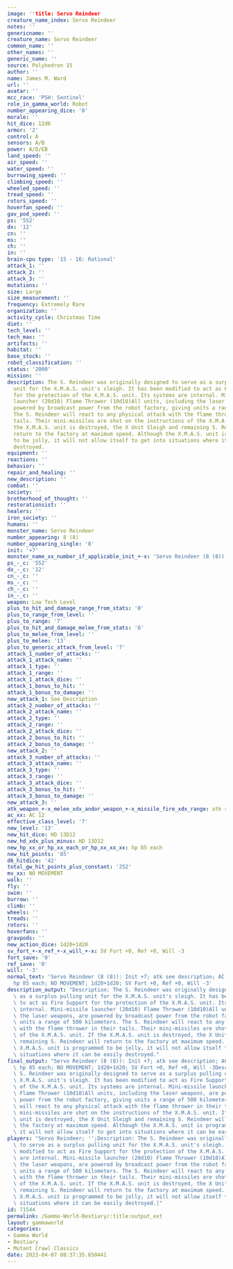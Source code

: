 ```yaml
---
image: ''title: Servo Reindeer
creature_name_index: Servo Reindeer
notes: ''
genericname: ''
creature_name: Servo Reindeer
common_name: ''
other_names: ''
generic_name: ''
source: Polyhedron 15
author: ''
name: James M. Ward
url: ''
avatar: ''
mcc_race: 'PSH: Sentinel'
role_in_gamma_world: Robot
number_appearing_dice: '8'
morale: ''
hit_dice: 12d6
armor: '2'
control: A
sensors: A/B
power: A/D/EB
land_speed: ''
air_speed: ''
water_speed: ''
burrowing_speed: ''
climbing_speed: ''
wheeled_speed: ''
tread_speed: ''
rotors_speed: ''
hoverfan_speed: ''
gav_pod_speed: ''
ps: '552'
dx: '12'
cn: ''
ms: ''
ch: ''
in: ''
brain-cpu type: '15 - 16: Rational'
attack_1: ''
attack_2: ''
attack_3: ''
mutations: ''
size: Large
size_measurement: ''
frequency: Extremely Rare
organization: ''
activity_cycle: Christmas Time
diet: ''
tech_level: ''
tech_max: ''
artifacts: ''
habitat: ''
base_stock: ''
robot_classification: ''
status: '2000'
mission: ''
description: The S. Reindeer was originally designed to serve as a surplus pulling
  unit for the X.M.A.S. unit's sleigh. It has been modified to act as Fire Support
  for the protection of the X.M.A.S. unit. Its systems are internal. Mini-missile
  launcher (20d10) Flame Thrower (10d10)All units, including the laser weapons, are
  powered by broadcast power from the robot factory, giving units a range of 500 kilometers.
  The S. Reindeer will react to any physical attack with the flame thrower in their
  tails. Their mini-missiles are shot on the instructions of the X.M.A.S. unit. If
  the X.M.A.S. unit is destroyed, the X Unit Sleigh and remaining S. Reindeer will
  return to the factory at maximum speed. Although the X.M.A.S. unit is programmed
  to be jolly, it will not allow itself to get into situations where it can be easily
  destroyed.
equipment: ''
reactions: ''
behavior: ''
repair_and_healing: ''
new_description: ''
combat: ''
society: ''
brotherhood_of_thought: ''
restorationsist: ''
healers: ''
iron_society: ''
humans: ''
monster_name: Servo Reindeer
number_appearing: 8 (8)
number_appearing_single: '8'
init: '+7'
monster_name_xx_number_if_applicable_init_+-x: 'Servo Reindeer (8 (8)): Init +7'
ps_-_c: '552'
dx_-_c: '12'
cn_-_c: ''
ms_-_c: ''
ch_-_c: ''
in_-_c: ''
weapon: Low Tech Level
plus_to_hit_and_damage_range_from_stats: '0'
plus_to_range_from_level: ''
plus_to_range: '7'
plus_to_hit_and_damage_melee_from_stats: '6'
plus_to_melee_from_level: ''
plus_to_melee: '13'
plus_to_generic_attack_from_level: '7'
attack_1_number_of_attacks: ''
attack_1_attack_name: ''
attack_1_type: ''
attack_1_range: ''
attack_1_attack_dice: ''
attack_1_bonus_to_hit: ''
attack_1_bonus_to_damage: ''
new_attack_1: See Description
attack_2_number_of_attacks: ''
attack_2_attack_name: ''
attack_2_type: ''
attack_2_range: ''
attack_2_attack_dice: ''
attack_2_bonus_to_hit: ''
attack_2_bonus_to_damage: ''
new_attack_2: ''
attack_3_number_of_attacks: ''
attack_3_attack_name: ''
attack_3_type: ''
attack_3_range: ''
attack_3_attack_dice: ''
attack_3_bonus_to_hit: ''
attack_3_bonus_to_damage: ''
new_attack_3: ''
atk_weapon_+-x_melee_xdx_andor_weapon_+-x_missile_fire_xdx_range: atk see description
ac_xx: AC 12
effective_class_level: '7'
new_level: '13'
new_hit_dice: HD 13D12
new_hd_xdx_plus_minus: HD 13D12
new_hp_xx_or_hp_xx_each_or_hp_xx_xx_xx: hp 85 each
new_hit_points: '85'
d6_hitdice: '42'
total_gw_hit_points_plus_constant: '252'
mv_xx: NO MOVEMENT
walk: ''
fly: ''
swim: ''
burrow: ''
climb: ''
wheels: ''
treads: ''
rotors: ''
hoverfans: ''
gravpods: ''
new_action_dice: 1d20+1d20
sv_fort_+-x_ref_+-x_will_+-x: SV Fort +0, Ref +0, Will -3
fort_save: '0'
ref_save: '0'
will: '-3'
normal_text: 'Servo Reindeer (8 (8)): Init +7; atk see description; AC 12; HD 13D12
  hp 85 each; NO MOVEMENT; 1d20+1d20; SV Fort +0, Ref +0, Will -3'
description_output: "Description: The S. Reindeer was originally designed to serve\
  \ as a surplus pulling unit for the X.M.A.S. unit's sleigh. It has been modified\
  \ to act as Fire Support for the protection of the X.M.A.S. unit. Its systems are\
  \ internal. Mini-missile launcher (20d10) Flame Thrower (10d10)All units, including\
  \ the laser weapons, are powered by broadcast power from the robot factory, giving\
  \ units a range of 500 kilometers. The S. Reindeer will react to any physical attack\
  \ with the flame thrower in their tails. Their mini-missiles are shot on the instructions\
  \ of the X.M.A.S. unit. If the X.M.A.S. unit is destroyed, the X Unit Sleigh and\
  \ remaining S. Reindeer will return to the factory at maximum speed. Although the\
  \ X.M.A.S. unit is programmed to be jolly, it will not allow itself to get into\
  \ situations where it can be easily destroyed."
final_output: "Servo Reindeer (8 (8)): Init +7; atk see description; AC 12; HD 13D12\
  \ hp 85 each; NO MOVEMENT; 1d20+1d20; SV Fort +0, Ref +0, Will -3Description: The\
  \ S. Reindeer was originally designed to serve as a surplus pulling unit for the\
  \ X.M.A.S. unit's sleigh. It has been modified to act as Fire Support for the protection\
  \ of the X.M.A.S. unit. Its systems are internal. Mini-missile launcher (20d10)\
  \ Flame Thrower (10d10)All units, including the laser weapons, are powered by broadcast\
  \ power from the robot factory, giving units a range of 500 kilometers. The S. Reindeer\
  \ will react to any physical attack with the flame thrower in their tails. Their\
  \ mini-missiles are shot on the instructions of the X.M.A.S. unit. If the X.M.A.S.\
  \ unit is destroyed, the X Unit Sleigh and remaining S. Reindeer will return to\
  \ the factory at maximum speed. Although the X.M.A.S. unit is programmed to be jolly,\
  \ it will not allow itself to get into situations where it can be easily destroyed."
players: "Servo Reindeer; '';Description: The S. Reindeer was originally designed\
  \ to serve as a surplus pulling unit for the X.M.A.S. unit's sleigh. It has been\
  \ modified to act as Fire Support for the protection of the X.M.A.S. unit. Its systems\
  \ are internal. Mini-missile launcher (20d10) Flame Thrower (10d10)All units, including\
  \ the laser weapons, are powered by broadcast power from the robot factory, giving\
  \ units a range of 500 kilometers. The S. Reindeer will react to any physical attack\
  \ with the flame thrower in their tails. Their mini-missiles are shot on the instructions\
  \ of the X.M.A.S. unit. If the X.M.A.S. unit is destroyed, the X Unit Sleigh and\
  \ remaining S. Reindeer will return to the factory at maximum speed. Although the\
  \ X.M.A.S. unit is programmed to be jolly, it will not allow itself to get into\
  \ situations where it can be easily destroyed.|"
id: 71544
permalink: /Gamma-World-Bestiary/:title:output_ext
layout: gammaworld
categories:
- Gamma World
- Bestiary
- Mutant Crawl Classics
date: 2023-04-07 08:37:35.650441
---
```

